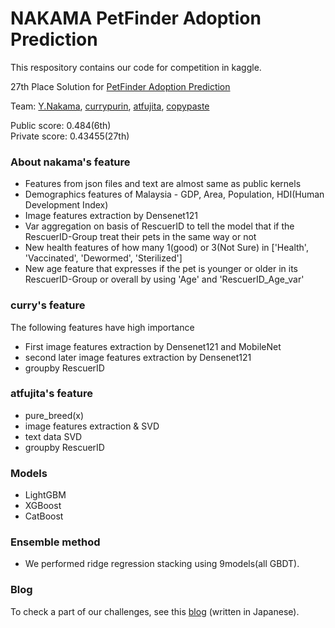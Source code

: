 # NAKAMA PetFinder Adoption Prediction


This respository contains our code for competition in kaggle.

27th Place Solution for [PetFinder Adoption Prediction](https://www.kaggle.com/c/petfinder-adoption-prediction "PetFinder Adoption Prediction")

Team: [Y.Nakama](https://www.kaggle.com/yasufuminakama "Y.Nakama"),   [currypurin](https://www.kaggle.com/currypurin "currypurin"),   [atfujita](https://www.kaggle.com/atsunorifujita "atfujita"),   [copypaste](https://www.kaggle.com/copypaste0122 "copypaste")

Public score: 0.484(6th)    
Private score: 0.43455(27th)


### About nakama's feature
* Features from json files and text are almost same as public kernels
* Demographics features of Malaysia - GDP, Area, Population, HDI(Human Development Index)
* Image features extraction by Densenet121
* Var aggregation on basis of RescuerID to tell the model that if the RescuerID-Group treat their pets in the same way or not
* New health features of how many 1(good) or 3(Not Sure) in ['Health', 'Vaccinated', 'Dewormed', 'Sterilized']
* New age feature that expresses if the pet is younger or older in its RescuerID-Group or overall by using 'Age' and 'RescuerID_Age_var'


### curry's feature
The following features have high importance
* First image features extraction by Densenet121 and MobileNet
* second later image features extraction by Densenet121
* groupby RescuerID


### atfujita's feature
* pure_breed(x)
* image features extraction & SVD
* text data SVD
* groupby RescuerID


### Models
* LightGBM
* XGBoost
* CatBoost


### Ensemble method
* We performed ridge regression stacking using 9models(all GBDT).


### Blog
To check a part of our challenges, see this [blog](https://nmaviv.hatenablog.com/entry/2019/04/10/233211) (written in Japanese).
